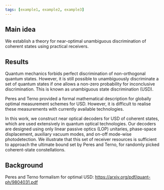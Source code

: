 ```yaml
---
tags: [example1, example2, example3]
---
```


## Main idea

We establish a theory for near-optimal unambiguous discrimination of coherent states using practical receivers.


## Results

Quantum mechanics forbids perfect discrimination of non-orthogonal quantum states. However, it is still possible to unambiguously discriminate a set of quantum states if one allows a non-zero probability for inconclusive discrimination. This is known as unambiguous state discrimination (USD).

Peres and Terno provided a formal mathematical description for globally optimal measurement schemes for USD. However, it is difficult to realise these measurements with currently available technologies. 

In this work, we construct near optical decoders for USD of coherent states, which are used extensively in quantum optical technologies. Our decoders are designed using only linear passive optics (LOP) unitaries, phase-space displacement, auxiliary vacuum modes, and on-off mode-wise photodetection. We illustrate that this set of receiver resources is sufficient to approach the ultimate bound set by Peres and Terno, for randomly picked coherent-state constellations.


## Background

Peres and Terno formalism for optimal USD: https://arxiv.org/pdf/quant-ph/9804031.pdf
